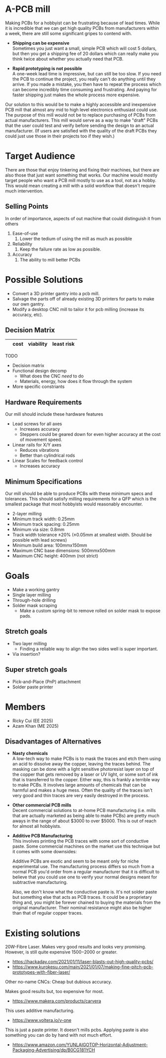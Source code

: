 # A-PCB mill

Making PCBs for a hobbyist can be frustrating because of lead times. While it is incredible that we can get high quality PCBs from manufacturers within a week, there are still some significant gripes to contend with.

- **Shipping can be expensive**  
  Sometimes you just want a small, simple PCB which will cost 5 dollars, but then you get a shipping fee of 20 dollars which can really make you think twice about whether you actually need that PCB.

- **Rapid prototyping is not possible**  
  A one-week lead time is impressive, but can still be too slow. If you need the PCB to continue the project, you really can't do anything until they arrive. If you made a mistake, you then have to repeat the process which can become incredibly time consuming and frustrating. And paying for faster shipping just makes the whole process more expensive.

Our solution to this would be to make a highly accessible and inexpensive PCB mill that almost any mid to high level electronics enthusiast could use. The purpose of this mill would not be to replace purchasing of PCBs from actual manufacturers. This mill would serve as a way to make "draft" PCBs that the user could test and verify before sending the design to an actual manufacturer. (If users are satisfied with the quality of the draft PCBs they could just use those in their projects too if they wish.)

# Target Audience

There are those that enjoy tinkering and fixing their machines, but there are also those that just want something that works. Our machine would mostly target people who want a PCB mill mostly to use as a tool, not as a hobby. This would mean creating a mill with a solid workflow that doesn't require much intervention.

## Selling Points

In order of importance, aspects of out machine that could distinguish it from others

1) Ease-of-use
   1) Lower the tedium of using the mill as much as possible 
2) Reliability
   1) Keep the failure rate as low as possible.
3) Accuracy
   1) The ability to mill better PCBs

# Possible Solutions

- Convert a 3D printer gantry into a pcb mill.
- Salvage the parts off of already existing 3D printers for parts to make our own gantry.
- Modify a desktop CNC mill to tailor it for pcb milling (increase its accuracy, etc).

## Decision Matrix

|     | cost | viability | least risk |
| --- | ---- | --------- | ---------- |

TODO
- Decision matrix
- Functional design decomp
  - What does the CNC *need* to do
  - Materials, energy, how does it flow through the system
- More specific constriants


## Hardware Requirements
Our mill should include these hardware features

- Lead screws for all axes
  - Increases accuracy
  - Steppers could be geared down for even higher accuracy at the cost of movement speed.
- Linear rails for X/Y axes
  - Reduces vibrations
  - Better than cylindrical rods
- Linear Scales for feedback control
  - Increases accuracy

## Minimum Specifications
Our mill should be able to produce PCBs with these minimum specs and tolerances. This should satisfy milling requirements for a QFP which is the smallest package that most hobbyists would reasonably encounter.

- 2-layer milling
- Minimum track width: 0.25mm
- Minimum track spacing: 0.25mm
- Minimum via size: 0.8mm
- Track width tolerance ±20% (±0.05mm at smallest width. Should be possible with lead screws)
- Minimum build area: 100mmx150mm
- Maximum CNC base dimensions: 500mmx500mm
- Maximum CNC height: 400mm (not strict)

# Goals

- Make a working gantry
- Single layer milling
- Through-hole drilling
- Solder mask scraping
  - Make a custom spring-bit to remove rolled on solder mask to expose pads.

## Stretch goals
- Two layer milling
  - Finding a reliable way to align the two sides well is super important.
- Via insertion?

## Super stretch goals

- Pick-and-Place (PnP) attachment
- Solder paste printer

# Members

- Ricky Cui (EE 2025)
- Azam Khan (ME 2025)

## Disadvantages of Alternatives

- **Nasty chemicals**  
  A low-tech way to make PCBs is to mask the traces and etch them using an acid to dissolve away the copper, leaving the traces behind. The masking can be done with a light sensitive photoresist layer on top of the copper that gets removed by a laser or UV light, or some sort of ink that is transferred to the copper. Either way, this is frankly a terrible way to make PCBs. It involves large amounts of chemicals that can be harmful and makes a huge mess. Often the quality of the traces isn't very good and thin traces are very easily destroyed in the process.

- **Other commercial PCB mills**  
  Decent commercial solutions to at-home PCB manufacturing (i.e. mills that are actually marketed as being able to make PCBs) are pretty much aways in the range of about $3000 to over $5000. This is out of reach for almost all hobbyists. 

- **Additive PCB Manufacturing**  
  This involves printing the PCB traces with some sort of conductive paste. Some commercial machines on the market use this technique but it comes with some downsides:
  
  Additive PCBs are exotic and seem to be meant only for niche experimental use. The manufacturing process differs so much from a normal PCB you'd order from a regular manufacturer that it is difficult to believe that you could use one to verify your normal designs meant for subtractive manufacturing.
  
  Also, we don't know what the conductive paste is. It's not solder paste but something else that acts as PCB traces. It could be a proprietary thing and, you might be forever chained to buying the materials from the original manufacturer. Their nominal resistance might also be higher than that of regular copper traces.

# Existing solutions

20W-Fibre Laser. Makes very good results and looks very promising. However, is still quite expensive $1500-$2000 or greater.
- https://hackaday.com/2021/01/11/laser-blasts-out-high-quality-pcbs/  
- https://www.kurokesu.com/main/2021/01/07/making-fine-pitch-pcb-prototypes-with-fiber-laser/

Other no-name CNCs: Cheap but dubious accuracy.

Makes good results but, too expensive for most.  
- https://www.makera.com/products/carvera

This uses additive manufacturing.  
- https://www.voltera.io/v-one

This is just a paste printer. It doesn't mills pcbs. Applying paste is also something you can do by hand with not much effort.  
- https://www.amazon.com/YUNLAIGOTOP-Horizontal-Adjustment-Packaging-Advertising/dp/B0CG181YCH